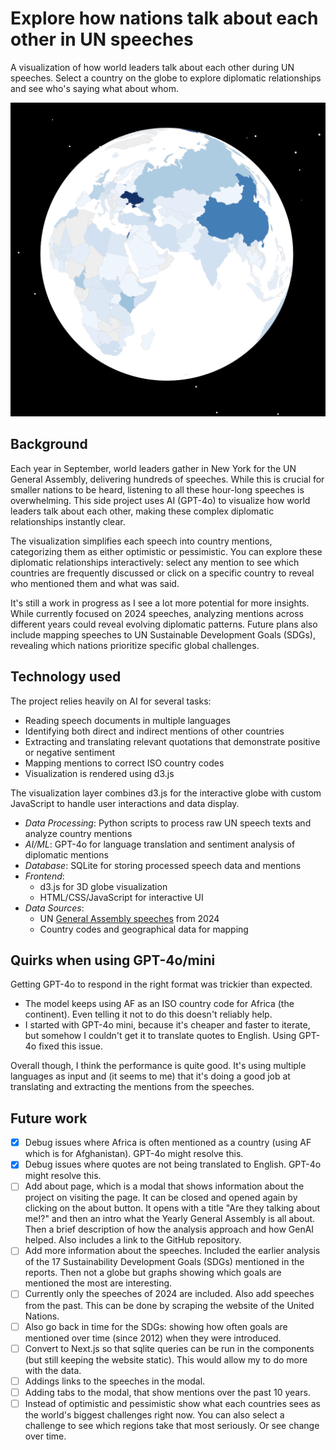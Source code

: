 # Explore how nations talk about each other in UN speeches

A visualization of how world leaders talk about each other during UN speeches. Select a country on the globe to explore diplomatic relationships and see who's saying what about whom.

![Screenshot of the globe](./un-speeches.png)

## Background

Each year in September, world leaders gather in New York for the UN General Assembly, delivering hundreds of
speeches. While this is crucial for smaller nations to be heard, listening to all these hour-long speeches is
overwhelming. This side project uses AI (GPT-4o) to visualize how world leaders talk about each other, making
these complex diplomatic relationships instantly clear.

The visualization simplifies each speech into country mentions, categorizing them as either optimistic or
pessimistic. You can explore these diplomatic relationships interactively: select any mention to see which
countries are frequently discussed or click on a specific country to reveal who mentioned them and what was
said.

It's still a work in progress as I see a lot more potential for more insights. While currently focused on 2024 speeches, analyzing mentions across different years could reveal evolving diplomatic patterns. Future plans also include mapping speeches to UN Sustainable Development Goals (SDGs), revealing which nations prioritize specific global challenges.

## Technology used

The project relies heavily on AI for several tasks:

- Reading speech documents in multiple languages
- Identifying both direct and indirect mentions of other countries
- Extracting and translating relevant quotations that demonstrate positive or negative sentiment
- Mapping mentions to correct ISO country codes
- Visualization is rendered using d3.js

The visualization layer combines d3.js for the interactive globe with custom JavaScript to handle user interactions and data display.

- _Data Processing_: Python scripts to process raw UN speech texts and analyze country mentions
- _AI/ML_: GPT-4o for language translation and sentiment analysis of diplomatic mentions
- _Database_: SQLite for storing processed speech data and mentions
- _Frontend_:
  - d3.js for 3D globe visualization
  - HTML/CSS/JavaScript for interactive UI
- _Data Sources_:
  - UN [General Assembly speeches](https://gadebate.un.org/en/sessions-archive?f%5B0%5D=choose_a_session_ungad%3A607) from 2024
  - Country codes and geographical data for mapping

## Quirks when using GPT-4o/mini

Getting GPT-4o to respond in the right format was trickier than expected.

- The model keeps using AF as an ISO country code for Africa (the continent). Even telling it not to do this doesn't reliably help.
- I started with GPT-4o mini, because it's cheaper and faster to iterate, but somehow I couldn't get it to translate quotes to English. Using GPT-4o fixed this issue.

Overall though, I think the performance is quite good. It's using multiple languages as input and (it seems to me) that it's doing a good job at translating and extracting the mentions from the speeches.

## Future work

- [x] Debug issues where Africa is often mentioned as a country (using AF which is for Afghanistan). GPT-4o might resolve this.
- [x] Debug issues where quotes are not being translated to English. GPT-4o might resolve this.
- [ ] Add about page, which is a modal that shows information about the project on visiting the page. It can be closed and opened again by clicking on the about button. It opens with a title "Are they talking about me!?" and then an intro what the Yearly General Assembly is all about. Then a brief description of how the analysis approach and how GenAI helped. Also includes a link to the GitHub repository.
- [ ] Add more information about the speeches. Included the earlier analysis of the 17 Sustainability Development Goals (SDGs) mentioned in the reports. Then not a globe but graphs showing which goals are mentioned the most are interesting.
- [ ] Currently only the speeches of 2024 are included. Also add speeches from the past. This can be done by scraping the website of the United Nations.
- [ ] Also go back in time for the SDGs: showing how often goals are mentioned over time (since 2012) when they were introduced.
- [ ] Convert to Next.js so that sqlite queries can be run in the components (but still keeping the website static). This would allow my to do more with the data.
- [ ] Addings links to the speeches in the modal.
- [ ] Adding tabs to the modal, that show mentions over the past 10 years.
- [ ] Instead of optimistic and pessimistic show what each countries sees as the world's biggest challenges right now. You can also select a challenge to see which regions take that most seriously. Or see change over time.
